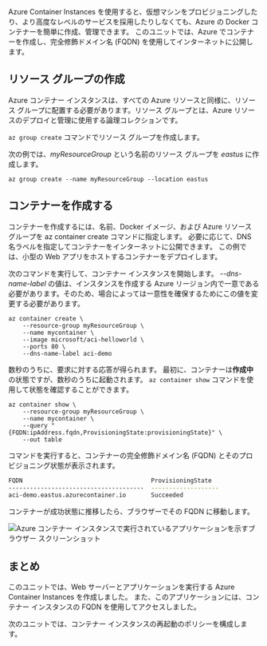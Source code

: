Azure Container Instances を使用すると、仮想マシンをプロビジョニングしたり、より高度なレベルのサービスを採用したりしなくても、Azure の Docker コンテナーを簡単に作成、管理できます。 このユニットでは、Azure でコンテナーを作成し、完全修飾ドメイン名 (FQDN) を使用してインターネットに公開します。

## <a name="create-a-resource-group"></a>リソース グループの作成

Azure コンテナー インスタンスは、すべての Azure リソースと同様に、リソース グループに配置する必要があります。リソース グループとは、Azure リソースのデプロイと管理に使用する論理コレクションです。

`az group create` コマンドでリソース グループを作成します。

次の例では、*myResourceGroup* という名前のリソース グループを *eastus* に作成します。

```azurecli
az group create --name myResourceGroup --location eastus
```

## <a name="creat-a-container"></a>コンテナーを作成する

コンテナーを作成するには、名前、Docker イメージ、および Azure リソース グループを az container create コマンドに指定します。 必要に応じて、DNS 名ラベルを指定してコンテナーをインターネットに公開できます。 この例では、小型の Web アプリをホストするコンテナーをデプロイします。

次のコマンドを実行して、コンテナー インスタンスを開始します。 *--dns-name-label* の値は、インスタンスを作成する Azure リージョン内で一意である必要があります。そのため、場合によっては一意性を確保するためにこの値を変更する必要があります。

```azurecli
az container create \
    --resource-group myResourceGroup \
    --name mycontainer \
    --image microsoft/aci-helloworld \
    --ports 80 \
    --dns-name-label aci-demo
```

数秒のうちに、要求に対する応答が得られます。 最初に、コンテナーは**作成中**の状態ですが、数秒のうちに起動されます。 `az container show` コマンドを使用して状態を確認することができます。

```azurecli
az container show \
    --resource-group myResourceGroup \
    --name mycontainer \
    --query "{FQDN:ipAddress.fqdn,ProvisioningState:provisioningState}" \
    --out table
```

コマンドを実行すると、コンテナーの完全修飾ドメイン名 (FQDN) とそのプロビジョニング状態が表示されます。

```bash
FQDN                                    ProvisioningState
--------------------------------------  -------------------
aci-demo.eastus.azurecontainer.io       Succeeded
```

コンテナーが成功状態に推移したら、ブラウザーでその FQDN に移動します。

![Azure コンテナー インスタンスで実行されているアプリケーションを示すブラウザー スクリーンショット](../media-draft/aci-app-browser.png)

## <a name="summary"></a>まとめ

このユニットでは、Web サーバーとアプリケーションを実行する Azure Container Instances を作成しました。 また、このアプリケーションには、コンテナー インスタンスの FQDN を使用してアクセスしました。

次のユニットでは、コンテナー インスタンスの再起動のポリシーを構成します。

